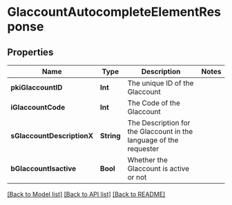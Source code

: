# GlaccountAutocompleteElementResponse

## Properties
Name | Type | Description | Notes
------------ | ------------- | ------------- | -------------
**pkiGlaccountID** | **Int** | The unique ID of the Glaccount | 
**iGlaccountCode** | **Int** | The Code of the Glaccount | 
**sGlaccountDescriptionX** | **String** | The Description for the Glaccount in the language of the requester | 
**bGlaccountIsactive** | **Bool** | Whether the Glaccount is active or not | 

[[Back to Model list]](../README.md#documentation-for-models) [[Back to API list]](../README.md#documentation-for-api-endpoints) [[Back to README]](../README.md)


